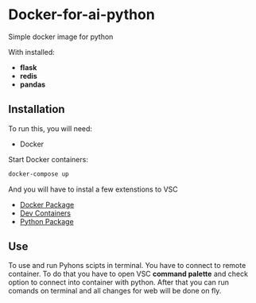 # Docker-for-ai-python
Simple docker image for python

With installed:

- **flask**
- **redis**
- **pandas**

## Installation

To run this, you will need:

- Docker

Start Docker containers:

```bash
docker-compose up
```

And you will have to instal a few extenstions to VSC

- [Docker Package](https://marketplace.visualstudio.com/items?itemName=ms-azuretools.vscode-docker)
- [Dev Containers](https://marketplace.visualstudio.com/items?itemName=ms-vscode-remote.remote-containers)
- [Python Package](https://marketplace.visualstudio.com/items?itemName=ms-python.python)

## Use
To use and run Pyhons scipts in terminal. You have to connect to remote container. To do that you have to open VSC **command palette** and check option to connect into container with python. After that you can run comands on terminal and all changes for web will be done on fly.
